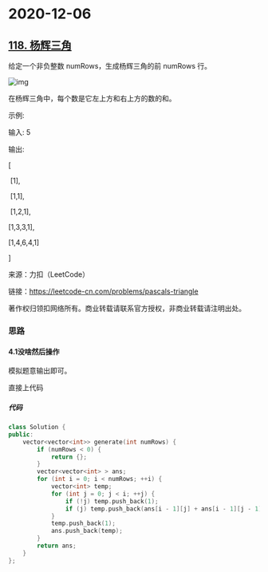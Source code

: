 # 2020-12-06

## [118. 杨辉三角](https://leetcode-cn.com/problems/pascals-triangle/)



给定一个非负整数 numRows，生成杨辉三角的前 numRows 行。

![img](https://gitee.com/long_kejie/image/raw/master/PascalTriangleAnimated2.gif)

在杨辉三角中，每个数是它左上方和右上方的数的和。

示例:

输入: 5

输出:

[

​      [1],

​     [1,1],

​    [1,2,1],

  [1,3,3,1],

 [1,4,6,4,1]

]

来源：力扣（LeetCode）

链接：https://leetcode-cn.com/problems/pascals-triangle

著作权归领扣网络所有。商业转载请联系官方授权，非商业转载请注明出处。

### 思路

#### 4.1没啥然后操作

模拟题意输出即可。

直接上代码

##### 代码

```cpp
class Solution {
public:
    vector<vector<int>> generate(int numRows) {
        if (numRows < 0) {
            return {};
        }
        vector<vector<int> > ans;
        for (int i = 0; i < numRows; ++i) {
            vector<int> temp;
            for (int j = 0; j < i; ++j) {
                if (!j) temp.push_back(1);
                if (j) temp.push_back(ans[i - 1][j] + ans[i - 1][j - 1]);
            }
            temp.push_back(1);
            ans.push_back(temp);
        }
        return ans;
    }
};
```

